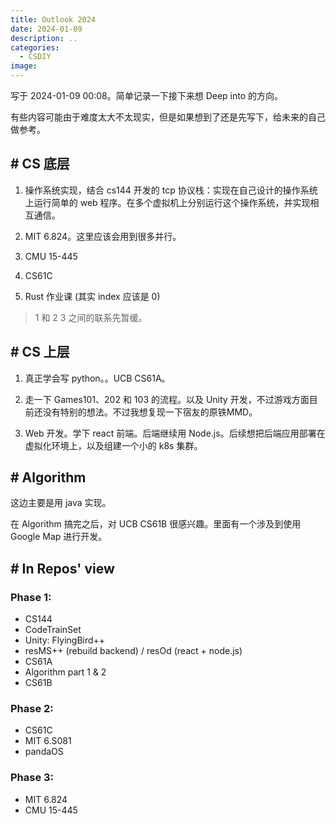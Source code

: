 ```yaml
---
title: Outlook 2024
date: 2024-01-09
description: ..
categories: 
  - CSDIY
image: 
---
```


写于 2024-01-09 00:08。简单记录一下接下来想 Deep into 的方向。

有些内容可能由于难度太大不太现实，但是如果想到了还是先写下，给未来的自己做参考。

## # CS 底层


1. 操作系统实现，结合 cs144 开发的 tcp 协议栈：实现在自己设计的操作系统上运行简单的 web 程序。在多个虚拟机上分别运行这个操作系统，并实现相互通信。

2. MIT 6.824。这里应该会用到很多并行。

3. CMU 15-445

4. CS61C

5. Rust 作业课 (其实 index 应该是 0)

> 1 和 2 3 之间的联系先暂缓。


## # CS 上层

1. 真正学会写 python。。UCB CS61A。

2. 走一下 Games101、202 和 103 的流程。以及 Unity 开发，不过游戏方面目前还没有特别的想法。不过我想复现一下宿友的原铁MMD。

3. Web 开发。学下 react 前端。后端继续用 Node.js。后续想把后端应用部署在虚拟化环境上，以及组建一个小的 k8s 集群。


## # Algorithm

这边主要是用 java 实现。

在 Algorithm 搞完之后，对 UCB CS61B 很感兴趣。里面有一个涉及到使用 Google Map 进行开发。


## # In Repos' view

### Phase 1:

- CS144
- CodeTrainSet
- Unity: FlyingBird++
- resMS++ (rebuild backend) / resOd (react + node.js)
- CS61A
- Algorithm part 1 & 2
- CS61B

### Phase 2:

- CS61C
- MIT 6.S081
- pandaOS

### Phase 3:

- MIT 6.824
- CMU 15-445



